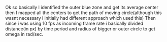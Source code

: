 Ok so basically I identified the outer blue zone and get its average center then I mapped all the centers to get the path of moving circle(although this wasnt necessary i initially had different approach which used this) 
Then since i was using 10 fps as incoming frame rate i basically divided distance(in px) by time period and radius of bigger or outer circle to get omega in rad/sec.
